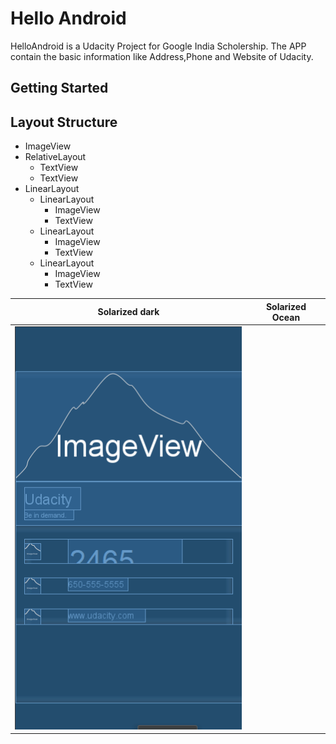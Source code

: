 # Hello Android
HelloAndroid is a Udacity Project for Google India Scholership.
The APP contain the basic information like Address,Phone and Website of Udacity.

## Getting Started


## Layout Structure
  * ImageView
  * RelativeLayout
    * TextView
    * TextView
  * LinearLayout
    * LinearLayout
      * ImageView
      * TextView
    * LinearLayout
      * ImageView
      * TextView
    * LinearLayout
      * ImageView
      * TextView
     


Solarized dark             |  Solarized Ocean
:-------------------------:|:-------------------------:
  |  ![Blue Print](https://raw.githubusercontent.com/mangoliprasanna/HelloAndroid/master/bluePrint.png)
